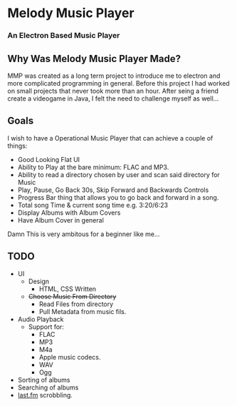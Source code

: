 # Melody Music Player
### An Electron Based Music Player


## Why Was Melody Music Player Made?
MMP was created as a long term project to introduce me to electron and more complicated programming in general. 
Before this project I had worked on small projects that never took more than an hour. After seing a friend create a videogame
in Java, I felt the need to challenge myself as well...

## Goals
I wish to have a Operational Music Player that can achieve a couple of things:
* Good Looking Flat UI
* Ability to Play at the bare minimum: FLAC and MP3.
* Ability to read a directory chosen by user and scan said directory for Music
* Play, Pause, Go Back 30s, Skip Forward and Backwards Controls
* Progress Bar thing that allows you to go back and forward in a song.
* Total song Time & current song time e.g. 3:20/6:23
* Display Albums with Album Covers 
* Have Album Cover in general

Damn This is very ambitous for a beginner like me...

## TODO
* UI 
  * Design
    * HTML, CSS Written
  * ~~Choose Music From Directory~~
    * Read Files from directory
    * Pull Metadata from music fils.
* Audio Playback
  * Support for:
    * FLAC
    * MP3
    * M4a
    * Apple music codecs.
    * WAV
    * Ogg
* Sorting of albums
* Searching of albums
* [last.fm](http://last.fm) scrobbling.